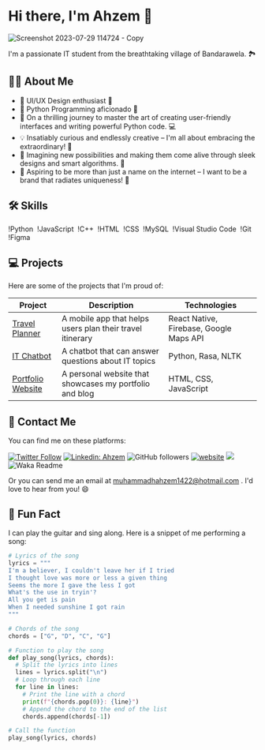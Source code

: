 # Hi there, I'm Ahzem 👋

![Screenshot 2023-07-29 114724 - Copy](https://github.com/Ahzem/AboutMe/assets/123859613/6af021cd-4d8a-45b8-89d1-a076bfe9f21b)

I'm a passionate IT student from the breathtaking village of Bandarawela. 🏞️

## 🙋‍♂️ About Me

- 🎨 UI/UX Design enthusiast 🎨
- 🐍 Python Programming aficionado 🐍
- 🚀 On a thrilling journey to master the art of creating user-friendly interfaces and writing powerful Python code. 💻
- 💡 Insatiably curious and endlessly creative – I'm all about embracing the extraordinary! 🌟
- 🔮 Imagining new possibilities and making them come alive through sleek designs and smart algorithms. 🌈
- 🌟 Aspiring to be more than just a name on the internet – I want to be a brand that radiates uniqueness! 🚀

## 🛠 Skills

!Python 
!JavaScript 
!C++ 
!HTML 
!CSS 
!MySQL 
!Visual Studio Code 
!Git 
!Figma 

## 💻 Projects

Here are some of the projects that I'm proud of:

| Project | Description | Technologies |
| ------- | ----------- | ------------ |
| [Travel Planner](https://github-readme-stats.vercel.app/api?username=kumawatlalit912&include_all_commits=true&count_private=true&show_icons=true&line_height=20&title_color=7A7ADB&icon_color=2234AE&text_color=D3D3D3&bg_color=0,000000,130F40) | A mobile app that helps users plan their travel itinerary | React Native, Firebase, Google Maps API |
| [IT Chatbot](https://github-readme-stats.vercel.app/api/top-langs/?username=kumawatlalit912&layout=compact&text_color=daf7dc&bg_color=151515) | A chatbot that can answer questions about IT topics | Python, Rasa, NLTK |
| [Portfolio Website](https://github.com/kumawatlalit912/github-readme-stats) | A personal website that showcases my portfolio and blog | HTML, CSS, JavaScript |

## 🤝 Contact Me

You can find me on these platforms:

[![Twitter Follow](https://img.shields.io/twitter/follow/_ahzem_?label=Follow)](https://twitter.com/intent/follow?screen_name=_ahzem_)
[![Linkedin: Ahzem](https://img.shields.io/badge/-ahzem-blue?style=flat-square&logo=Linkedin&logoColor=white&link=https://www.linkedin.com/in/ahzem/)](https://www.linkedin.com/in/ahzem/)
![GitHub followers](https://img.shields.io/github/followers/anmol098?label=Follow&style=social)
[![website](https://img.shields.io/badge/Website-46a2f1.svg?&style=flat-square&logo=Google-Chrome&logoColor=white&link=https://anmolsingh.me/)](https://anmolsingh.me/)
![](https://visitor-badge.glitch.me/badge?page_id=anmol098.anmol098)
![Waka Readme](https://github.com/anmol098/anmol098/workflows/Waka%20Readme/badge.svg)


Or you can send me an email at muhammadhahzem1422@hotmail.com . I'd love to hear from you! 😄

## 🎵 Fun Fact

I can play the guitar and sing along. Here is a snippet of me performing a song:

```python
# Lyrics of the song
lyrics = """
I'm a believer, I couldn't leave her if I tried
I thought love was more or less a given thing
Seems the more I gave the less I got
What's the use in tryin'?
All you get is pain
When I needed sunshine I got rain
"""

# Chords of the song
chords = ["G", "D", "C", "G"]

# Function to play the song
def play_song(lyrics, chords):
  # Split the lyrics into lines
  lines = lyrics.split("\n")
  # Loop through each line
  for line in lines:
    # Print the line with a chord
    print(f"{chords.pop(0)}: {line}")
    # Append the chord to the end of the list
    chords.append(chords[-1])

# Call the function
play_song(lyrics, chords)
